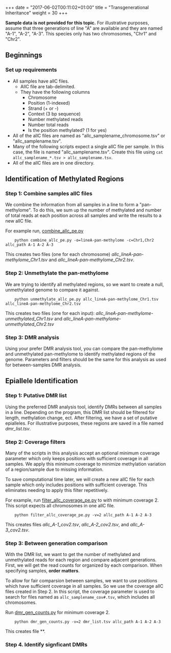 +++
date = "2017-06-02T00:11:02+01:00"
title = "Transgenerational Inheritance"
weight = 30
+++

**Sample data is not provided for this topic.**
For illustrative purposes, assume that three generations of line "A" are available and they are named "A-1", "A-2", "A-3". This species only has two chromosomes, "Chr1" and "Chr2".

## Beginnings

### Set up requirements
- All samples have allC files.
    - AllC file are tab-delimited.
    - They have the following columns
        - Chromosome
        - Position (1-indexed)
        - Strand (+ or -)
        - Context (3 bp sequence)
        - Number methylated reads
        - Number total reads
        - Is the position methylated? (1 for yes)
- All of the allC files are named as "allc_samplename_chromosome.tsv" or "allc_samplename.tsv".
- Many of the following scripts expect a single allC file per sample. In this case, the file is named "allc_samplename.tsv". Create this file using `cat allc_samplename_*.tsv > allc_samplename.tsv`.
- All of the allC files are in one directory.

## Identification of Methylated Regions

### Step 1: Combine samples allC files
We combine the information from all samples in a line to form a "pan-methylome". To do this, we sum up the number of methylated and number of total reads at each position across all samples and write the results to a new allC file.

For example run, [combine_allc_pe.py](appendix/#combine-allc-pe-py)

```
    python combine_allc_pe.py -o=lineA-pan-methylome -c=Chr1,Chr2 allc_path A-1 A-2 A-3
```

This creates two files (one for each chromosome) *allc_lineA-pan-methylome_Chr1.tsv* and *allc_lineA-pan-methylome_Chr2.tsv*.

### Step 2: Unmethylate the pan-methylome
We are trying to identify all methylated regions, so we want to create a null, unmethylated genome to compare it against.

```
    python unmethylate_allc_pe.py allc_lineA-pan-methylome_Chr1.tsv allc_lineA-pan-methylome_Chr2.tsv
```

This creates two files (one for each input): *allc_lineA-pan-methylome-unmethylated_Chr1.tsv* and *allc_lineA-pan-methylome-unmethylated_Chr2.tsv*

### Step 3: DMR analysis
Using your prefer DMR analysis tool, you can compare the pan-methylome and unmethylated pan-methylome to identify methylated regions of the genome. Parameters and filters should be the same for this analysis as used for between-samples DMR analysis.

## Epiallele Identification

### Step 1: Putative DMR list

Using the preferred DMR analysis tool, identify DMRs between all samples in a line. Depending on the program, this DMR list should be filtered for length, methylation change, ect. 
After filtering, we have a set of putative epialleles. For illustrative purposes, these regions are saved in a file named *dmr_list.tsv*.

### Step 2: Coverage filters

Many of the scripts in this analysis accept an optional minimum coverage parameter which only keeps positions with sufficient coverage in all samples. We apply this minimum coverage to minimize methylation variation of a region/sample due to missing information.

To save computational time later, we will create a new allC file for each sample which only includes positions with sufficient coverage. This eliminates needing to apply this filter repetitively.

For example, run [filter_allc_coverage_pe.py](appendix/#filter-allc-coverage-pe-py) to with minimum coverage 2. This script expects all chromosomes in one allC file.

```
    python filter_allc_coverage_pe.py -v=2 allc_path A-1 A-2 A-3
```

This creates files *allc_A-1_cov2.tsv*, *allc_A-2_cov2.tsv*, and *allc_A-3_cov2.tsv*.

### Step 3: Between generation comparison

With the DMR list, we want to get the number of methylated and unmethylated reads for each region and compare adjacent generations. First, we will get the read counts for organized by each comparison. When specifying samples, **order matters**.

To allow for fair comparsion between samples, we want to use positions which have sufficient coverage in all samples. So we use the coverage allC files created in Step 2. In this script, the coverage parameter is used to search for files named as `allc_samplename_cov#.tsv`, which includes all chromosomes.

Run [dmr_gen_counts.py](appendix/#dmr-gen-counts-py) for minimum coverage 2.

```
    python dmr_gen_counts.py -v=2 dmr_list.tsv allc_path A-1 A-2 A-3
```

This creates file **.

### Step 4. Identify signficant DMRs
